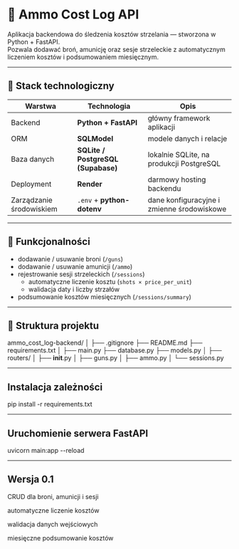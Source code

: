 # 🎯 Ammo Cost Log API

Aplikacja backendowa do śledzenia kosztów strzelania — stworzona w Python + FastAPI.  
Pozwala dodawać broń, amunicję oraz sesje strzeleckie z automatycznym liczeniem kosztów i podsumowaniem miesięcznym.

---

## 🧱 Stack technologiczny

| Warstwa | Technologia | Opis |
|----------|--------------|------|
| Backend | **Python + FastAPI** | główny framework aplikacji |
| ORM | **SQLModel** | modele danych i relacje |
| Baza danych | **SQLite / PostgreSQL (Supabase)** | lokalnie SQLite, na produkcji PostgreSQL |
| Deployment | **Render** | darmowy hosting backendu |
| Zarządzanie środowiskiem | `.env` + **python-dotenv** | dane konfiguracyjne i zmienne środowiskowe |

---

## 🚀 Funkcjonalności

- dodawanie / usuwanie broni (`/guns`)
- dodawanie / usuwanie amunicji (`/ammo`)
- rejestrowanie sesji strzeleckich (`/sessions`)
  - automatyczne liczenie kosztu (`shots × price_per_unit`)
  - walidacja daty i liczby strzałów
- podsumowanie kosztów miesięcznych (`/sessions/summary`)

---

## 🧩 Struktura projektu

ammo_cost_log-backend/
│
├── .gitignore
├── README.md
├── requirements.txt
│
├── main.py
├── database.py
├── models.py
│
├── routers/
│   ├── __init__.py
│   ├── guns.py
│   ├── ammo.py
│   └── sessions.py

---

## Instalacja zależności
pip install -r requirements.txt

---

## Uruchomienie serwera FastAPI
uvicorn main:app --reload

---


## Wersja 0.1

CRUD dla broni, amunicji i sesji

automatyczne liczenie kosztów

walidacja danych wejściowych

miesięczne podsumowanie kosztów